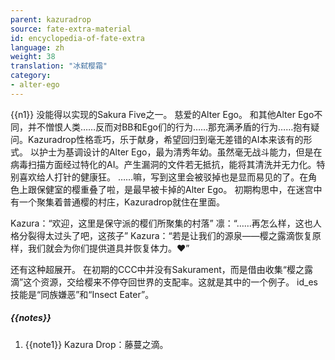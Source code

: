 ```yaml
---
parent: kazuradrop
source: fate-extra-material
id: encyclopedia-of-fate-extra
language: zh
weight: 38
translation: "冰弑樱霜"
category:
- alter-ego
---
```


{{n1}}
没能得以实现的Sakura Five之一。
慈爱的Alter Ego。
和其他Alter Ego不同，并不憎恨人类……反而对BB和Ego们的行为……那充满矛盾的行为……抱有疑问。Kazuradrop性格乖巧，乐于献身，希望回归到毫无差错的AI本来该有的形式。
以护士为基调设计的Alter Ego，最为清秀年幼。虽然毫无战斗能力，但是在病毒扫描方面经过特化的AI。产生漏洞的文件若无抵抗，能将其清洗并无力化。特别喜欢给人打针的健康狂。
……嘛，写到这里会被驳掉也是显而易见的了。在角色上跟保健室的樱重叠了啦，是最早被卡掉的Alter Ego。
初期构思中，在迷宫中有一个聚集着普通樱的村庄，Kazuradrop就住在里面。

Kazura：“欢迎，这里是保守派的樱们所聚集的村落”
凛：“……再怎么样，这也人格分裂得太过头了吧，这孩子”
Kazura：“若是让我们的源泉——樱之露滴恢复原样，我们就会为你们提供道具并恢复体力。♥”

还有这种超展开。
在初期的CCC中并没有Sakurament，而是借由收集“樱之露滴”这个资源，交给樱来不停夺回世界的支配率。这就是其中的一个例子。
id_es技能是“同族嫌恶”和“Insect Eater”。

##### {{notes}}

1. {{note1}} Kazura Drop：藤蔓之滴。
